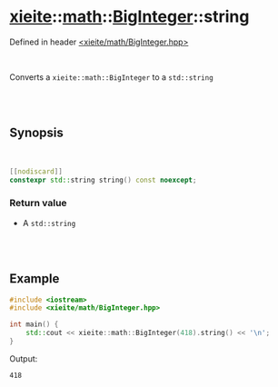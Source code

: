# [xieite](../../../README.md)::[math](../../math.md)::[BigInteger](../BigInteger.md)::string
Defined in header [<xieite/math/BigInteger.hpp>](../../../include/xieite/math/BigInteger.hpp)

<br/>

Converts a `xieite::math::BigInteger` to a `std::string`

<br/><br/>

## Synopsis

<br/>

```cpp
[[nodiscard]]
constexpr std::string string() const noexcept;
```
### Return value
- A `std::string`

<br/><br/>

## Example
```cpp
#include <iostream>
#include <xieite/math/BigInteger.hpp>

int main() {
	std::cout << xieite::math::BigInteger(418).string() << '\n';
}
```
Output:
```
418
```
